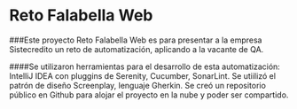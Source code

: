 # Reto Falabella Web


###Este proyecto Reto Falabella Web es para presentar a la empresa Sistecredito un reto de automatización, aplicando a la vacante de QA.



####Se utilizaron herramientas para el desarrollo de esta automatización: IntelliJ IDEA con pluggins de Serenity, Cucumber, SonarLint. Se utiilizó el patrón de diseño Screenplay, lenguaje Gherkin. Se creó un repositorio público en Github para alojar el proyecto en la nube y poder ser compartido.


